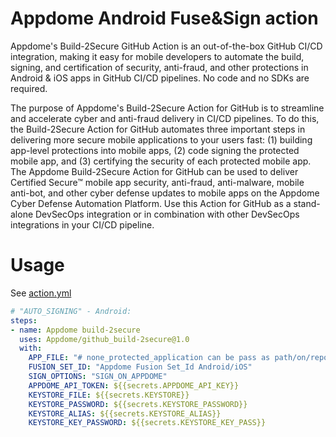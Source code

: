 # Appdome Android Fuse&Sign action

Appdome's Build-2Secure GitHub Action is an out-of-the-box GitHub CI/CD integration, making it easy for mobile developers to automate the build, signing, and certification of security, anti-fraud, and other protections in Android & iOS apps in GitHub CI/CD pipelines. No code and no SDKs are required.

The purpose of Appdome's Build-2Secure Action for GitHub is to streamline and accelerate cyber and anti-fraud delivery in CI/CD pipelines. To do this, the Build-2Secure Action for GitHub automates three important steps in delivering more secure mobile applications to your users fast: (1) building app-level protections into mobile apps, (2) code signing the protected mobile app, and (3) certifying the security of each protected mobile app. The Appdome Build-2Secure Action for GitHub can be used to deliver Certified Secure™ mobile app security, anti-fraud, anti-malware, mobile anti-bot, and other cyber defense updates to mobile apps on the Appdome Cyber Defense Automation Platform. Use this Action for GitHub as a stand-alone DevSecOps integration or in combination with other DevSecOps integrations in your CI/CD pipeline.  


# Usage

See [action.yml](action.yml)

```yaml
# "AUTO_SIGNING" - Android:
steps:
- name: Appdome build-2secure
  uses: Appdome/github_build-2secure@1.0
  with:
    APP_FILE: "# none_protected_application can be pass as path/on/repository OR https://download_link"
    FUSION_SET_ID: "Appdome Fusion Set_Id Android/iOS"
    SIGN_OPTIONS: "SIGN_ON_APPDOME"
    APPDOME_API_TOKEN: ${{secrets.APPDOME_API_KEY}}
    KEYSTORE_FILE: ${{secrets.KEYSTORE}}
    KEYSTORE_PASSWORD: ${{secrets.KEYSTORE_PASSWORD}}
    KEYSTORE_ALIAS: ${{secrets.KEYSTORE_ALIAS}}
    KEYSTORE_KEY_PASSWORD: ${{secrets.KEYSTORE_KEY_PASS}}
